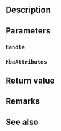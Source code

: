 ## Description

## Parameters

### `Handle`

### `HbaAttributes`

## Return value

## Remarks

## See also